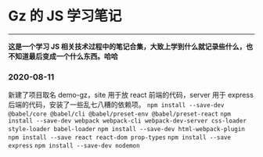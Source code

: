 # Gz 的 JS 学习笔记

---

**这是一个学习 JS 相关技术过程中的笔记合集，大致上学到什么就记录些什么，也不知道最后变成一个什么东西。哈哈**

### 2020-08-11

新建了项目取名 demo-gz，site 用于放 react 前端的代码，server 用于 express 后端的代码，安装了一些乱七八糟的依赖项。
`npm install --save-dev @babel/core @babel/cli @babel/preset-env @babel/preset-react`
`npm install --save-dev webpack webpack-cli webpack-dev-server css-loader style-loader babel-loader`
`npm install --save-dev html-webpack-plugin`
`npm install --save react react-dom prop-types`
`npm install --save express`
`npm install --save-dev nodemon`
